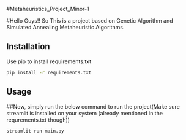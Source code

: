 #Metaheuristics_Project_Minor-1

#Hello Guys!! So This is a project based on Genetic Algorithm and Simulated Annealing Metaheuristic Algorithms.


## Installation

Use pip to install requirements.txt

```bash
pip install -r requirements.txt
```

## Usage
##Now, simply run the below command to run the project(Make sure streamlit is installed on your system (already mentioned in the requrements.txt though))
```python
streamlit run main.py


